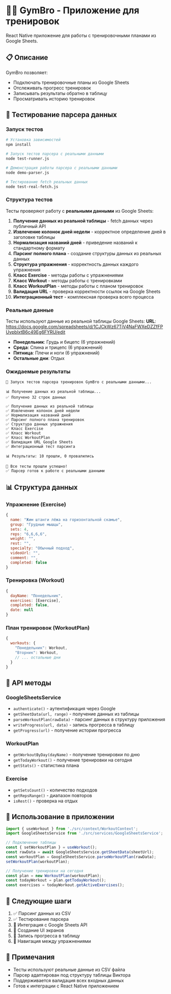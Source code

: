 # 🏋️‍♂️ GymBro - Приложение для тренировок

React Native приложение для работы с тренировочными планами из Google Sheets.

## 📋 Описание

GymBro позволяет:
- Подключать тренировочные планы из Google Sheets
- Отслеживать прогресс тренировок
- Записывать результаты обратно в таблицу
- Просматривать историю тренировок

## 🧪 Тестирование парсера данных

### Запуск тестов

```bash
# Установка зависимостей
npm install

# Запуск тестов парсера с реальными данными
node test-runner.js

# Демонстрация работы парсера с реальными данными
node demo-parser.js

# Тестирование fetch реальных данных
node test-real-fetch.js
```

### Структура тестов

Тесты проверяют работу с **реальными данными** из Google Sheets:

1. **Получение данных из реальной таблицы** - fetch данных через публичный API
2. **Извлечение колонок дней недели** - корректное определение дней в заголовке таблицы
3. **Нормализация названий дней** - приведение названий к стандартному формату
4. **Парсинг полного плана** - создание структуры данных из реальных данных
5. **Структура упражнения** - корректность данных каждого упражнения
6. **Класс Exercise** - методы работы с упражнениями
7. **Класс Workout** - методы работы с тренировками
8. **Класс WorkoutPlan** - методы работы с планом тренировок
9. **Валидация URL** - проверка корректности ссылок на Google Sheets
10. **Интеграционный тест** - комплексная проверка всего процесса

### Реальные данные

Тесты используют данные из реальной таблицы Google Sheets:
**URL**: https://docs.google.com/spreadsheets/d/1CJCkWz67TjV4NaFWXeDZZfFPUvpblxtB6c49Eg6FYRU/edit

- **Понедельник**: Грудь и бицепс (6 упражнений)
- **Среда**: Спина и трицепс (6 упражнений)  
- **Пятница**: Плечи и ноги (6 упражнений)
- **Остальные дни**: Отдых

### Ожидаемые результаты

```
🚀 Запуск тестов парсера тренировок GymBro с реальными данными...

📊 Получение данных из реальной таблицы...
✅ Получено 32 строк данных

✅ Получение данных из реальной таблицы
✅ Извлечение колонок дней недели
✅ Нормализация названий дней
✅ Парсинг полного плана тренировок
✅ Структура данных упражнения
✅ Класс Exercise
✅ Класс Workout
✅ Класс WorkoutPlan
✅ Валидация URL Google Sheets
✅ Интеграционный тест парсинга

📊 Результаты: 10 прошли, 0 провалились

🎉 Все тесты прошли успешно!
✅ Парсер готов к работе с реальными данными
```

## 📊 Структура данных

### Упражнение (Exercise)
```javascript
{
  name: "Жим штанги лёжа на горизонтальной скамье",
  group: "Грудные мышцы", 
  sets: 4,
  reps: "6,6,6,6",
  weight: "",
  rest: "",
  specialty: "Обычный подход",
  videoUrl: "",
  comment: "",
  completed: false
}
```

### Тренировка (Workout)
```javascript
{
  dayName: "Понедельник",
  exercises: [Exercise],
  completed: false,
  date: null
}
```

### План тренировок (WorkoutPlan)
```javascript
{
  workouts: {
    "Понедельник": Workout,
    "Вторник": Workout,
    // ... остальные дни
  }
}
```

## 🔧 API методы

### GoogleSheetsService
- `authenticate()` - аутентификация через Google
- `getSheetData(url, range)` - получение данных из таблицы
- `parseWorkoutPlan(rawData)` - парсинг данных в структуру приложения
- `writeProgress(url, data)` - запись прогресса в таблицу
- `getProgress(url)` - получение истории прогресса

### WorkoutPlan
- `getWorkoutByDay(dayName)` - получение тренировки по дню
- `getTodayWorkout()` - получение тренировки на сегодня
- `getStats()` - статистика плана

### Exercise
- `getSetsCount()` - количество подходов
- `getRepsRange()` - диапазон повторов
- `isRest()` - проверка на отдых

## 📱 Использование в приложении

```javascript
import { useWorkout } from './src/context/WorkoutContext';
import GoogleSheetsService from './src/services/GoogleSheetsService';

// Подключение таблицы
const { setWorkoutPlan } = useWorkout();
const rawData = await GoogleSheetsService.getSheetData(sheetUrl);
const workoutPlan = GoogleSheetsService.parseWorkoutPlan(rawData);
setWorkoutPlan(workoutPlan);

// Получение тренировки на сегодня
const plan = new WorkoutPlan(workoutPlan);
const todayWorkout = plan.getTodayWorkout();
const exercises = todayWorkout.getActiveExercises();
```

## 🚀 Следующие шаги

1. ✅ Парсинг данных из CSV
2. ✅ Тестирование парсера
3. 🔄 Интеграция с Google Sheets API
4. 🔄 Создание UI экранов
5. 🔄 Запись прогресса в таблицу
6. 🔄 Навигация между упражнениями

## 📝 Примечания

- Тесты используют реальные данные из CSV файла
- Парсер адаптирован под структуру таблицы Виктора
- Поддерживается валидация всех входных данных
- Готов к интеграции с React Native приложением
